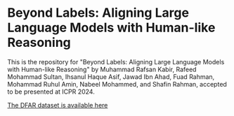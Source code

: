 # Beyond Labels: Aligning Large Language Models with Human-like Reasoning
This is the repository for "Beyond Labels: Aligning Large Language Models with Human-like Reasoning" by Muhammad Rafsan Kabir, Rafeed Mohammad Sultan, Ihsanul Haque Asif, Jawad Ibn Ahad, Fuad Rahman, Mohammad Ruhul Amin, Nabeel Mohammed, and Shafin Rahman, accepted to be presented at ICPR 2024.

[The DFAR dataset is available here](<https://github.com/apurba-nsu-rnd-lab/DFAR/tree/main/DFAR%20dataset>)
